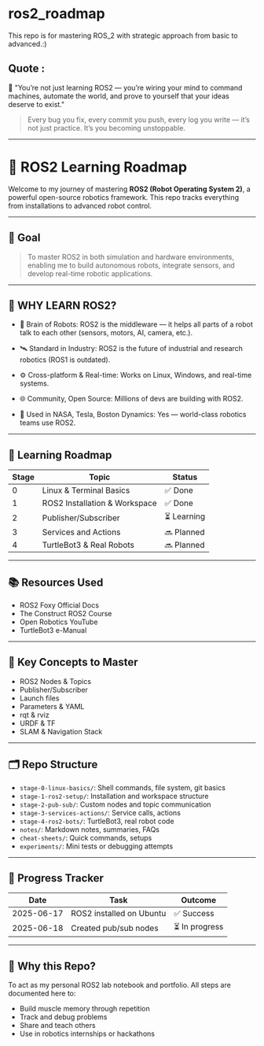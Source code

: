 # ros2_roadmap
This repo is for mastering ROS_2 with strategic approach from basic to advanced.:)
## Quote :
🚀 "You’re not just learning ROS2 — you’re wiring your mind to command machines, automate the world, and prove to yourself that your ideas deserve to exist."
>Every bug you fix, every commit you push, every log you write — it’s not just practice.
>It’s you becoming unstoppable.

---
# 🤖 ROS2 Learning Roadmap
Welcome to my journey of mastering **ROS2 (Robot Operating System 2)**, a powerful open-source robotics framework. This repo tracks everything from installations to advanced robot control.

---

## 🎯 Goal

> To master ROS2 in both simulation and hardware environments, enabling me to build autonomous robots, integrate sensors, and develop real-time robotic applications.

---
## 🚀 WHY LEARN ROS2?
- 🧠 Brain of Robots: ROS2 is the middleware — it helps all parts of a robot talk to each other (sensors, motors, AI, camera, etc.).

- 🛰️ Standard in Industry: ROS2 is the future of industrial and research robotics (ROS1 is outdated).

- ⚙️ Cross-platform & Real-time: Works on Linux, Windows, and real-time systems.

- 🌐 Community, Open Source:  Millions of devs are building with ROS2.

- 🤖 Used in NASA, Tesla, Boston Dynamics: Yes — world-class robotics teams use ROS2.

---

## 🧭 Learning Roadmap

| Stage  | Topic                         | Status     |
|--------|-------------------------------|------------|
| 0      | Linux & Terminal Basics       | ✅ Done     |
| 1      | ROS2 Installation & Workspace | ✅ Done     |
| 2      | Publisher/Subscriber          | ⏳ Learning |
| 3      | Services and Actions          | 🔜 Planned  |
| 4      | TurtleBot3 & Real Robots      | 🔜 Planned  |

---

## 📚 Resources Used

- ROS2 Foxy Official Docs
- The Construct ROS2 Course
- Open Robotics YouTube
- TurtleBot3 e-Manual

---

## 🧠 Key Concepts to Master

- ROS2 Nodes & Topics
- Publisher/Subscriber
- Launch files
- Parameters & YAML
- rqt & rviz
- URDF & TF
- SLAM & Navigation Stack

---

## 🗂️ Repo Structure

- `stage-0-linux-basics/`: Shell commands, file system, git basics
- `stage-1-ros2-setup/`: Installation and workspace structure
- `stage-2-pub-sub/`: Custom nodes and topic communication
- `stage-3-services-actions/`: Service calls, actions
- `stage-4-ros2-bots/`: TurtleBot3, real robot code
- `notes/`: Markdown notes, summaries, FAQs
- `cheat-sheets/`: Quick commands, setups
- `experiments/`: Mini tests or debugging attempts

---

## 📆 Progress Tracker

| Date       | Task                      | Outcome      |
|------------|---------------------------|--------------|
| 2025-06-17 | ROS2 installed on Ubuntu  | ✅ Success    |
| 2025-06-18 | Created pub/sub nodes     | ⏳ In progress |

---

## 📌 Why this Repo?

To act as my personal ROS2 lab notebook and portfolio. All steps are documented here to:
- Build muscle memory through repetition
- Track and debug problems
- Share and teach others
- Use in robotics internships or hackathons
